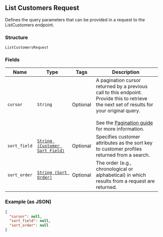 ## List Customers Request

Defines the query parameters that can be provided in a request to the
ListCustomers endpoint.

### Structure

`ListCustomersRequest`

### Fields

| Name | Type | Tags | Description |
|  --- | --- | --- | --- |
| `cursor` | `String` | Optional | A pagination cursor returned by a previous call to this endpoint.<br>Provide this to retrieve the next set of results for your original query.<br><br>See the [Pagination guide](https://developer.squareup.com/docs/working-with-apis/pagination) for more information. |
| `sort_field` | [`String (Customer Sort Field)`](/doc/models/customer-sort-field.md) | Optional | Specifies customer attributes as the sort key to customer profiles returned from a search. |
| `sort_order` | [`String (Sort Order)`](/doc/models/sort-order.md) | Optional | The order (e.g., chronological or alphabetical) in which results from a request are returned. |

### Example (as JSON)

```json
{
  "cursor": null,
  "sort_field": null,
  "sort_order": null
}
```

